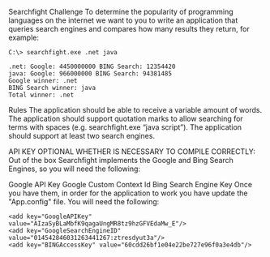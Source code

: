 Searchfight Challenge
To determine the popularity of programming languages on the internet we want to you to write an application that queries search engines and compares how many results they return, for example:

    C:\> searchfight.exe .net java

    .net: Google: 4450000000 BING Search: 12354420
    java: Google: 966000000 BING Search: 94381485
    Google winner: .net
    BING Search winner: java
    Total winner: .net

Rules
The application should be able to receive a variable amount of words.
The application should support quotation marks to allow searching for terms with spaces (e.g. searchfight.exe “java script”).
The application should support at least two search engines.



API KEY OPTIONAL WHETHER IS NECESSARY TO COMPILE CORRECTLY:
Out of the box Searchfight implements the Google and Bing Search Engines, so you will need the following:

Google API Key
Google Custom Context Id
Bing Search Engine Key
Once you have them, in order for the application to work you have update the "App.config" file. You will need the following:

    <add key="GoogleAPIKey" value="AIzaSyBLaMbfK9qagaUngMR8tz9hzGFVEdaMw_E"/>
    <add key="GoogleSearchEngineID" value="014542846031263441267:ztresdyut3a"/>
    <add key="BINGAccessKey" value="60cdd26bf1e04e22be727e96f0a3e4db"/>